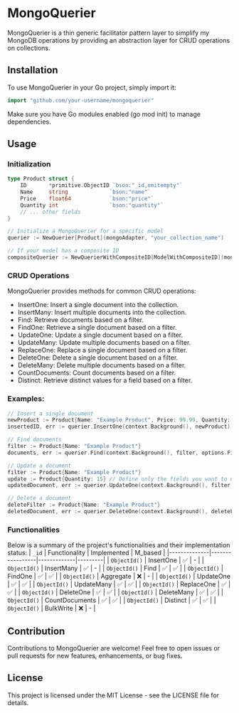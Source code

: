 # MongoQuerier

MongoQuerier is a thin generic facilitator pattern layer to simplify my MongoDB operations by providing an abstraction layer for CRUD operations on collections.

## Installation

To use MongoQuerier in your Go project, simply import it:

```go
import "github.com/your-username/mongoquerier"
```

Make sure you have Go modules enabled (go mod init) to manage dependencies.

## Usage
### Initialization

```go
type Product struct {
	ID       *primitive.ObjectID `bson:"_id,omitempty"`
	Name     string             `bson:"name"`
	Price    float64            `bson:"price"`
	Quantity int                `bson:"quantity"`
	// ... other fields
}

// Initialize a MongoQuerier for a specific model
querier := NewQuerier[Product](mongoAdapter, "your_collection_name")

// If your model has a composite ID
compositeQuerier := NewQuerierWithCompositeID[ModelWithCompositeID](mongoAdapter, "your_composite_collection")
```

### CRUD Operations
MongoQuerier provides methods for common CRUD operations:

* InsertOne: Insert a single document into the collection.
* InsertMany: Insert multiple documents into the collection.
* Find: Retrieve documents based on a filter.
* FindOne: Retrieve a single document based on a filter.
* UpdateOne: Update a single document based on a filter.
* UpdateMany: Update multiple documents based on a filter.
* ReplaceOne: Replace a single document based on a filter.
* DeleteOne: Delete a single document based on a filter.
* DeleteMany: Delete multiple documents based on a filter.
* CountDocuments: Count documents based on a filter.
* Distinct: Retrieve distinct values for a field based on a filter.

### Examples:
```go
// Insert a single document
newProduct := Product{Name: "Example Product", Price: 99.99, Quantity: 10}
insertedID, err := querier.InsertOne(context.Background(), newProduct)

// Find documents
filter := Product{Name: "Example Product"}
documents, err := querier.Find(context.Background(), filter, options.Find().SetSkip(0).SetLimit(10)) // Pagination for page 0 with size 10)

// Update a document
filter := Product{Name: "Example Product"}
update := Product{Quantity: 15} // Define only the fields you want to update
updatedDocument, err := querier.UpdateOne(context.Background(), filter, update)

// Delete a document
deleteFilter := Product{Name: "Example Product"}
deletedDocument, err := querier.DeleteOne(context.Background(), deleteFilter)
```

### Functionalities
Below is a summary of the project's functionalities and their implementation status:
| `_id`        | Functionality   | Implemented | M_based |
|--------------|-----------------|-------------|---------|
| `ObjectId()` | InsertOne       | ✅          | -       |
| `ObjectId()` | InsertMany      | ✅          | -       |
| `ObjectId()` | Find            | ✅          | ✅      |
| `ObjectId()` | FindOne         | ✅          | ✅      |
| `ObjectId()` | Aggregate       | ❌          | -       |
| `ObjectId()` | UpdateOne       | ✅          | ✅      |
| `ObjectId()` | UpdateMany      | ✅          | ✅      |
| `ObjectId()` | ReplaceOne      | ✅          | ✅      |
| `ObjectId()` | DeleteOne       | ✅          | ✅      |
| `ObjectId()` | DeleteMany      | ✅          | ✅      |
| `ObjectId()` | CountDocuments  | ✅          | ✅      |
| `ObjectId()` | Distinct        | ✅          | ✅      |
| `ObjectId()` | BulkWrite       | ❌          | -       |

## Contribution
Contributions to MongoQuerier are welcome! Feel free to open issues or pull requests for new features, enhancements, or bug fixes.


## License
This project is licensed under the MIT License - see the LICENSE file for details.
